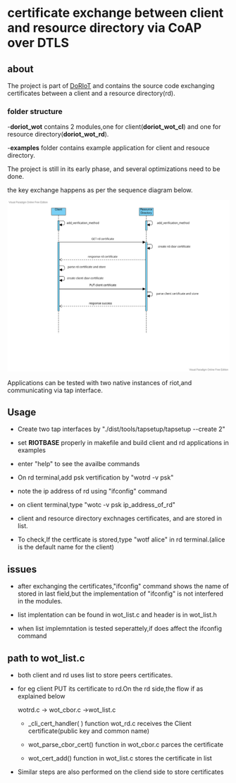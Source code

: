 
# **certificate exchange between client and resource directory via CoAP over DTLS**

## about
The project is part of [DoRIoT](http://doriot.net/) and contains the source code exchanging certificates between a client and a resource directory(rd).

### folder structure

-**doriot_wot** contains 2 modules,one for client(**doriot_wot_cl**) and one for resource directory(**doriot_wot_rd**).

-**examples** folder contains example application for client and resouce directory.

The project is still in its early phase, and several optimizations need to be done. 

the key exchange happens as per the sequence diagram below.

![sequence diagram](sequence_diagram_key_exchange.jpg)

Applications can be tested with two native instances of riot,and communicating via tap interface. 

## Usage

- Create two tap interfaces by "./dist/tools/tapsetup/tapsetup --create 2"

- set **RIOTBASE** properly in makefile and build client and rd applications in examples

- enter "help" to see the availbe commands

- On rd terminal,add psk vertification by "wotrd -v psk"

- note the ip address of rd using "ifconfig" command

- on client terminal,type "wotc -v psk ip_address_of_rd"

- client and resource directory exchnages certificates, and are stored in list.

- To check,If the certficate is stored,type "wotf alice" in rd terminal.(alice is the default name for the client)



## issues

- after exchanging the certificates,"ifconfig" command shows the name of stored in last field,but the implementation of "ifconfig" is not interfered in the modules.

- list implentation can be found in wot_list.c and header is in wot_list.h

- when list implemntation is tested seperattely,if does affect the ifconfig command 

## path to wot_list.c

- both client and rd uses list to store peers certificates.

- for eg client PUT its certificate to rd.On the rd side,the flow if as explained below  
   
    wotrd.c -> wot_cbor.c ->wot_list.c
    
    - _cli_cert_handler( ) function wot_rd.c receives the Client certificate(public key and common name)
    
    - wot_parse_cbor_cert() function in wot_cbor.c parces the certificate
    
    - wot_cert_add() function in wot_list.c stores the certificate in list
    
- Similar steps are also performed on the cliend side to store certificates 
	

